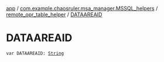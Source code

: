 [app](../../index.md) / [com.example.chaosruler.msa_manager.MSSQL_helpers](../index.md) / [remote_opr_table_helper](index.md) / [DATAAREAID](.)

# DATAAREAID

`var DATAAREAID: `[`String`](https://kotlinlang.org/api/latest/jvm/stdlib/kotlin/-string/index.html)